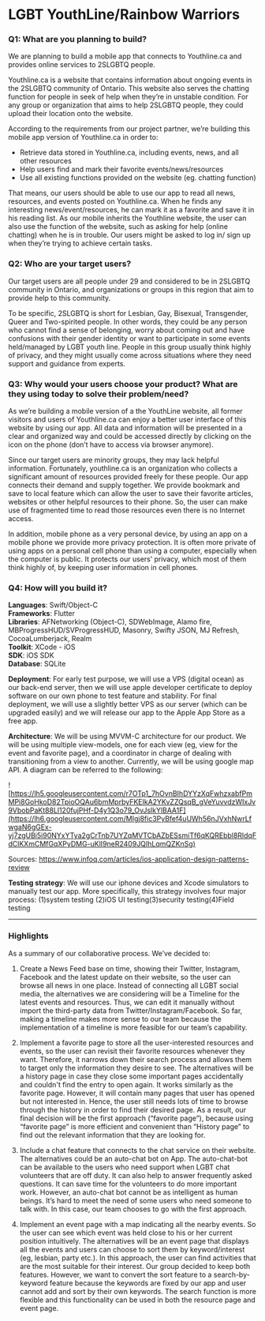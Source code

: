 # LGBT YouthLine/Rainbow Warriors


### Q1: What are you planning to build?

We are planning to build a mobile app that connects to Youthline.ca and provides online services to 2SLGBTQ people.

Youthline.ca is a website that contains information about ongoing events in the 2SLGBTQ community of Ontario. This website also serves the chatting function for people in seek of help when they’re in unstable condition. For any group or organization that aims to help 2SLGBTQ people, they could upload their location onto the website.

According to the requirements from our project partner, we’re building this mobile app version of Youthline.ca in order to:
  * Retrieve data stored in Youthline.ca, including events, news, and all other resources
  * Help users find and mark their favorite events/news/resources
  * Use all existing functions provided on the website (eg. chatting function)

That means, our users should be able to use our app to read all news, resources, and events posted on Youthline.ca. When he finds any interesting news/event/resources, he can mark it as a favorite and save it in his reading list. As our mobile inherits the Youthline website, the user can also use the function of the website, such as asking for help (online chatting) when he is in trouble. Our users might be asked to log in/ sign up when they’re trying to achieve certain tasks. 



### Q2: Who are your target users?

Our target users are all people under 29 and considered to be in 2SLGBTQ community in Ontario, and organizations or groups in this region that aim to provide help to this community. 

To be specific, 2SLGBTQ is short for Lesbian, Gay, Bisexual, Transgender, Queer and Two-spirited people. In other words, they could be any person who cannot find a sense of belonging, worry about coming out and have confusions with their gender identity or want to participate in some events held/managed by LGBT youth line. People in this group usually think highly of privacy, and they might usually come across situations where they need support and guidance from experts.



### Q3: Why would your users choose your product? What are they using today to solve their problem/need?

As we’re building a mobile version of a the YouthLine website, all former visitors and users of Youthline.ca can enjoy a better user interface of this website by using our app. All data and information will be presented in a clear and organized way and could be accessed directly by clicking on the icon on the phone (don’t have to access via browser anymore). 

Since our target users are minority groups, they may lack helpful information. Fortunately, youthline.ca is an organization who collects a significant amount of resources provided freely for these people. Our app connects their demand and supply together. We provide bookmark and save to local feature which can allow the user to save their favorite articles, websites or other helpful resources to their phone. So, the user can make use of fragmented time to read those resources even there is no Internet access.  

In addition, mobile phone as a very personal device, by using an app on a mobile phone we provide more privacy protection. It is often more private of using apps on a personal cell phone than using a computer, especially when the computer is public. It protects our users’ privacy, which most of them think highly of, by keeping user information in cell phones.



### Q4: How will you build it?

**Languages**: Swift/Object-C  
**Frameworks**: Flutter  
**Libraries**: AFNetworking (Object-C), SDWebImage, Alamo fire, MBProgressHUD/SVProgressHUD, Masonry, Swifty JSON, MJ Refresh, CocoaLumberjack, Realm  
**Toolkit**:  XCode - iOS  
**SDK**: iOS SDK  
**Database**: SQLite  

**Deployment**: 
For early test purpose, we will use a VPS (digital ocean) as our back-end server, then we will use apple developer certificate to deploy software on our own phone to test feature and stability. For final deployment, we will use a slightly better VPS as our server (which can be upgraded easily) and we will release our app to the Apple App Store as a free app.

**Architecture**:
We will be using MVVM-C architecture for our product. We will be using multiple view-models, one for each view (eg, view for the event and favorite page), and a coordinator in charge of dealing with transitioning from a view to another. Currently, we will be using google map API. A diagram can be referred to the following:

![https://lh5.googleusercontent.com/r7OTp1_7hOvnBIhDYYzXqFwhzxabfPmMPi8GoHkoD82TpioOQAu6bmMprbyFKEIkA2YKvZZQsqB_gVeYuvvdzWIxJv9VbobPaKt88Ll120fujPHf-D4y1Q3o79_OvJslkYlBAA1F](https://lh6.googleusercontent.com/MIgj8fic3PyBfef4uUWh56nJVxhNwrLfwgaN6gGEx-yj7zgUBi5i90NYxYTya2gCrTnb7UYZqMVTCbAZbESsmiTf6qKQREbbl8RldqFdClKXmCMfGqXPyDMG-uKlI9neR2409JQIhLqmQZKnSg)

Sources: <https://www.infoq.com/articles/ios-application-design-patterns-review>

**Testing strategy**: 
We will use our iphone devices and Xcode simulators to manually test our app.
More specifically, this strategy involves four major process: (1)system testing (2)iOS UI testing(3)security testing(4)Field testing 


----

### Highlights

As a summary of our collaborative process. We’ve decided to:
 
1. Create a News Feed base on time, showing their Twitter, Instagram, Facebook and the latest update on their website, so the user can browse all news in one place. Instead of connecting all LGBT social media, the alternatives we are considering will be a Timeline for the latest events and resources. Thus, we can edit it manually without import the third-party data from Twitter/Instagram/Facebook.
So far, making a timeline makes more sense to our team because the implementation of a timeline is more feasible for our team’s capability.
 
2. Implement a favorite page to store all the user-interested resources and events, so the user can revisit their favorite resources whenever they want. Therefore, it narrows down their search process and allows them to target only the information they desire to see. The alternatives will be a history page in case they close some important pages accidentally and couldn't find the entry to open again. It works similarly as the favorite page. However, it will contain many pages that user has opened but not interested in. Hence, the user still needs lots of time to browse through the history in order to find their desired page. As a result, our final decision will be the first approach (“favorite page”), because using “favorite page” is more efficient and convenient than “History page” to find out the relevant information that they are looking for.
 
3. Include a chat feature that connects to the chat service on their website. The alternatives could be an auto-chat bot on App. The auto-chat-bot can be available to the users who need support when LGBT chat volunteers that are off duty. It can also help to answer frequently asked questions. It can save time for the volunteers to do more important work. However, an auto-chat bot cannot be as intelligent as human beings. It’s hard to meet the need of some users who need someone to talk with. In this case, our team chooses to go with the first approach. 
 
4. Implement an event page with a map indicating all the nearby events. So the user can see which event was held close to his or her current position intuitively. The alternatives will be an event page that displays all the events and users can choose to sort them by keyword/interest (eg, lesbian, party etc.). In this approach, the user can find activities that are the most suitable for their interest. Our group decided to keep both features. However, we want to convert the sort feature to a search-by-keyword feature because the keywords are fixed by our app and user cannot add and sort by their own keywords. The search function is more flexible and this functionality can be used in both the resource page and event page. 
